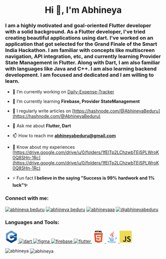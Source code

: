 <h1 align="center">Hi 👋, I'm Abhineya</h1>
<h3 align="start">I am a highly motivated and goal-oriented Flutter developer with a solid background. As a Flutter developer, I've tried creating beautiful applications using dart. I've worked on an application that got selected for the Grand Finale of the Smart India Hackathon. I am familiar with concepts like multiscreen navigation, API integration, etc, and currently learning Provider State Management in Flutter. Along with Dart, I am also familiar with languages like Java and C++. I am also learning backend development. I am focused and dedicated and I am willing to learn.</h3>

- 🔭 I’m currently working on [Daily-Expense-Tracker](https://github.com/Abhineya/Daily-Expense-Tracker)

- 🌱 I’m currently learning **Firebase, Provider StateManagement**

- 📝 I regularly write articles on [https://hashnode.com/@AbhineyaBeduru](https://hashnode.com/@AbhineyaBeduru)

- 💬 Ask me about **Flutter, Dart**

- 📫 How to reach me **abhineyabeduru@gmail.com**

- 📄 Know about my experiences [https://drive.google.com/drive/u/0/folders/1fElTp2LChzwbTEjSPLWroK0Q8SHn-1Rc](https://drive.google.com/drive/u/0/folders/1fElTp2LChzwbTEjSPLWroK0Q8SHn-1Rc)

- ⚡ Fun fact **I believe in the saying "Success is 99% hardwork and 1% luck"✨**

<h3 align="left">Connect with me:</h3>
<p align="left">
<a href="https://twitter.com/abhineya beduru" target="blank"><img align="center" src="https://raw.githubusercontent.com/rahuldkjain/github-profile-readme-generator/master/src/images/icons/Social/twitter.svg" alt="abhineya beduru" height="30" width="40" /></a>
<a href="https://linkedin.com/in/abhineya beduru" target="blank"><img align="center" src="https://raw.githubusercontent.com/rahuldkjain/github-profile-readme-generator/master/src/images/icons/Social/linked-in-alt.svg" alt="abhineya beduru" height="30" width="40" /></a>
<a href="https://instagram.com/abhineyaaa" target="blank"><img align="center" src="https://raw.githubusercontent.com/rahuldkjain/github-profile-readme-generator/master/src/images/icons/Social/instagram.svg" alt="abhineyaaa" height="30" width="40" /></a>
<a href="https://hashnode.com/@abhineyabeduru" target="blank"><img align="center" src="https://raw.githubusercontent.com/rahuldkjain/github-profile-readme-generator/master/src/images/icons/Social/hashnode.svg" alt="@abhineyabeduru" height="30" width="40" /></a>
</p>

<h3 align="left">Languages and Tools:</h3>
<p align="left"> <a href="https://www.w3schools.com/cpp/" target="_blank" rel="noreferrer"> <img src="https://raw.githubusercontent.com/devicons/devicon/master/icons/cplusplus/cplusplus-original.svg" alt="cplusplus" width="40" height="40"/> </a> <a href="https://dart.dev" target="_blank" rel="noreferrer"> <img src="https://www.vectorlogo.zone/logos/dartlang/dartlang-icon.svg" alt="dart" width="40" height="40"/> </a> <a href="https://www.figma.com/" target="_blank" rel="noreferrer"> <img src="https://www.vectorlogo.zone/logos/figma/figma-icon.svg" alt="figma" width="40" height="40"/> </a> <a href="https://firebase.google.com/" target="_blank" rel="noreferrer"> <img src="https://www.vectorlogo.zone/logos/firebase/firebase-icon.svg" alt="firebase" width="40" height="40"/> </a> <a href="https://flutter.dev" target="_blank" rel="noreferrer"> <img src="https://www.vectorlogo.zone/logos/flutterio/flutterio-icon.svg" alt="flutter" width="40" height="40"/> </a> <a href="https://www.w3.org/html/" target="_blank" rel="noreferrer"> <img src="https://raw.githubusercontent.com/devicons/devicon/master/icons/html5/html5-original-wordmark.svg" alt="html5" width="40" height="40"/> </a> <a href="https://www.java.com" target="_blank" rel="noreferrer"> <img src="https://raw.githubusercontent.com/devicons/devicon/master/icons/java/java-original.svg" alt="java" width="40" height="40"/> </a> <a href="https://developer.mozilla.org/en-US/docs/Web/JavaScript" target="_blank" rel="noreferrer"> <img src="https://raw.githubusercontent.com/devicons/devicon/master/icons/javascript/javascript-original.svg" alt="javascript" width="40" height="40"/> </a> </p>

<p><img align="left" src="https://github-readme-stats.vercel.app/api/top-langs?username=abhineya&show_icons=true&locale=en&layout=compact" alt="abhineya" /></p>

<p>&nbsp;<img align="center" src="https://github-readme-stats.vercel.app/api?username=abhineya&show_icons=true&locale=en" alt="abhineya" /></p>


